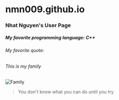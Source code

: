 # nmn009.github.io
### Nhat Nguyen's User Page
##### My favorite programming language: C++
###### My favorite quote:


###### This is my family
![Family](https://user-images.githubusercontent.com/56015500/103726583-1f0f9f80-4f8e-11eb-9c14-9222cf9ac979.jpeg)
>You don't know what you can do until you try
